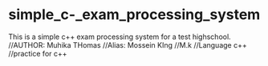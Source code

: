 # simple_c-_exam_processing_system
This is a simple c++ exam processing system for a test highschool.
//AUTHOR: Muhika THomas
//Alias: Mossein KIng //M.k
//Language c++
//practice for c++
